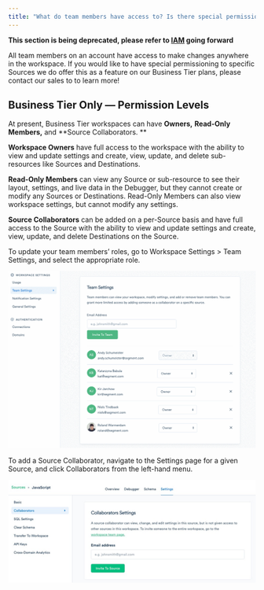```yaml
---
title: "What do team members have access to? Is there special permissioning to allow access to only certain sources?"
---
```


**This section is being deprecated, please refer to [IAM](/docs/iam) going forward**

All team members on an account have access to make changes anywhere in the workspace. If you would like to have special permissioning to specific Sources we do offer this as a feature on our Business Tier plans, please contact our sales to to learn more! 

## Business Tier Only — Permission Levels

At present, Business Tier workspaces can have **Owners,** **Read-Only Members,** and **Source Collaborators. **

**Workspace Owners** have full access to the workspace with the ability to view and update settings and create, view, update, and delete sub-resources like Sources and Destinations. 

**Read-Only Members** can view any Source or sub-resource to see their layout, settings, and live data in the Debugger, but they cannot create or modify any Sources or Destinations. Read-Only Members can also view workspace settings, but cannot modify any settings.

**Source Collaborators** can be added on a per-Source basis and have full access to the Source with the ability to view and update settings and create, view, update, and delete Destinations on the Source.

To update your team members’ roles, go to Workspace Settings > Team Settings, and select the appropriate role. 

![](../images/asset_2wdC9nj8.gif)

To add a Source Collaborator, navigate to the Settings page for a given Source, and click Collaborators from the left-hand menu.

![](../images/asset_NF4F4Vox.png)
